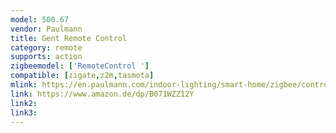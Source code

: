```yaml
---
model: 500.67 
vendor: Paulmann
title: Gent Remote Control
category: remote
supports: action
zigbeemodel: ['RemoteControl ']
compatible: [zigate,z2m,tasmota]
mlink: https://en.paulmann.com/indoor-lighting/smart-home/zigbee/controlling/smarthome-zigbee-remote-control-gent-with-wall-mounting-bracket/50067
link: https://www.amazon.de/dp/B071WZZ12Y
link2: 
link3: 
---
```



